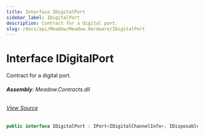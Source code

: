 ```yaml
---
title: Interface IDigitalPort
sidebar_label: IDigitalPort
description: Contract for a digital port.
slug: /docs/api/Meadow/Meadow.Hardware/IDigitalPort
---
```

# Interface IDigitalPort
Contract for a digital port.

###### **Assembly**: Meadow.Contracts.dll
###### [View Source](https://github.com/WildernessLabs/Meadow.Contracts.git/blob/develop/Source/Meadow.Contracts/Hardware/Contracts/PortsAndBuses/IDigitalPort.cs#L6)
```csharp title="Declaration"
public interface IDigitalPort : IPort<IDigitalChannelInfo>, IDisposable
```
